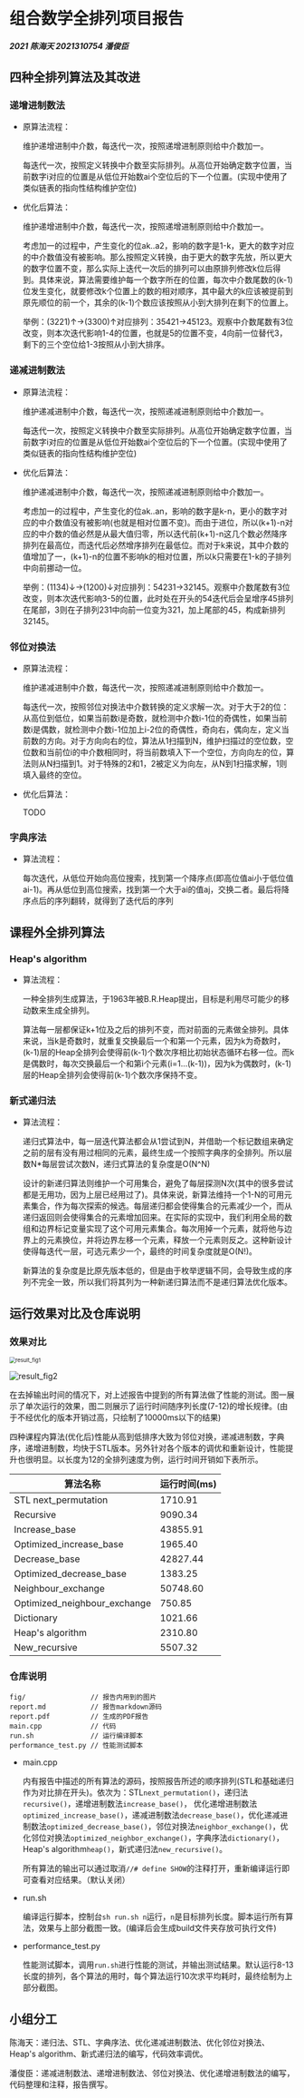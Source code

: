 # 组合数学全排列项目报告
##### 2021 陈海天 2021310754 潘俊臣
## 四种全排列算法及其改进
### 递增进制数法
- 原算法流程：
  
  维护递增进制中介数，每迭代一次，按照递增进制原则给中介数加一。

  每迭代一次，按照定义转换中介数至实际排列。从高位开始确定数字位置，当前数字i对应的位置是从低位开始数ai个空位后的下一个位置。(实现中使用了类似链表的指向性结构维护空位)

- 优化后算法：
  
  维护递增进制中介数，每迭代一次，按照递增进制原则给中介数加一。

  考虑加一的过程中，产生变化的位ak..a2，影响的数字是1-k，更大的数字对应的中介数值没有被影响。那么按照定义转换，由于更大的数字先放，所以更大的数字位置不变，那么实际上迭代一次后的排列可以由原排列修改k位后得到。具体来说，算法需要维护每一个数字所在的位置，每次中介数尾数的(k-1)位发生变化，就要修改k个位置上的数的相对顺序，其中最大的k应该被提前到原先顺位的前一个，其余的(k-1)个数应该按照从小到大排列在剩下的位置上。

  举例：(3221)↑->(3300)↑对应排列：35421->45123。观察中介数尾数有3位改变，则本次迭代影响1-4的位置，也就是5的位置不变，4向前一位替代3，剩下的三个空位给1-3按照从小到大排序。

### 递减进制数法

- 原算法流程：
  
  维护递减进制中介数，每迭代一次，按照递减进制原则给中介数加一。

  每迭代一次，按照定义转换中介数至实际排列。从高位开始确定数字位置，当前数字i对应的位置是从低位开始数ai个空位后的下一个位置。(实现中使用了类似链表的指向性结构维护空位)

- 优化后算法：
  
  维护递减进制中介数，每迭代一次，按照递减进制原则给中介数加一。

  考虑加一的过程中，产生变化的位ak..an，影响的数字是k-n，更小的数字对应的中介数值没有被影响(也就是相对位置不变)。而由于进位，所以(k+1)-n对应的中介数的值必然是从最大值归零，所以迭代前(k+1)-n这几个数必然降序排列在最高位，而迭代后必然增序排列在最低位。而对于k来说，其中介数的值增加了一，(k+1)-n的位置不影响k的相对位置，所以k只需要在1-k的子排列中向前挪动一位。

  举例：(1134)↓->(1200)↓对应排列：54231->32145。观察中介数尾数有3位改变，则本次迭代影响3-5的位置，此时处在开头的54迭代后会呈增序45排列在尾部，3则在子排列231中向前一位变为321，加上尾部的45，构成新排列32145。

### 邻位对换法

- 原算法流程：
  
  维护递减进制中介数，每迭代一次，按照递减进制原则给中介数加一。

  每迭代一次，按照邻位对换法中介数转换的定义求解一次。对于大于2的位：从高位到低位，如果当前数i是奇数，就检测中介数i-1位的奇偶性，如果当前数i是偶数，就检测中介数i-1位加上i-2位的奇偶性，奇向右，偶向左，定义当前数的方向。对于方向向右的位，算法从1扫描到N，维护扫描过的空位数，空位数和当前位i的中介数相同时，将当前数填入下一个空位，方向向左的位，算法则从N扫描到1。对于特殊的2和1，2被定义为向左，从N到1扫描求解，1则填入最终的空位。

- 优化后算法：
  
  TODO

### 字典序法

- 算法流程：
  
  每次迭代，从低位开始向高位搜索，找到第一个降序点(即高位值ai小于低位值ai-1)。再从低位到高位搜索，找到第一个大于ai的值aj，交换二者。最后将降序点后的序列翻转，就得到了迭代后的序列

## 课程外全排列算法
### Heap's algorithm

- 算法流程：
  
  一种全排列生成算法，于1963年被B.R.Heap提出，目标是利用尽可能少的移动数来生成全排列。

  算法每一层都保证k+1位及之后的排列不变，而对前面的元素做全排列。具体来说，当k是奇数时，就重复交换最后一个和第一个元素，因为k为奇数时，(k-1)层的Heap全排列会使得前(k-1)个数次序相比初始状态循环右移一位。而k是偶数时，每次交换最后一个和第i个元素(i=1...(k-1))，因为k为偶数时，(k-1)层的Heap全排列会使得前(k-1)个数次序保持不变。

### 新式递归法

- 算法流程：
  
  递归式算法中，每一层迭代算法都会从1尝试到N，并借助一个标记数组来确定之前的层有没有用过相同的元素，最终生成一个按照字典序的全排列。所以层数N*每层尝试次数N，递归式算法的复杂度是O(N^N)

  设计的新递归算法则维护一个可用集合，避免了每层探测N次(其中的很多尝试都是无用功，因为上层已经用过了)。具体来说，新算法维持一个1-N的可用元素集合，作为每次探索的候选。每层递归都会使得集合的元素减少一个，而从递归返回则会使得集合的元素增加回来。在实际的实现中，我们利用全局的数组和边界标记变量实现了这个可用元素集合。每次用掉一个元素，就将他与边界上的元素换位，并将边界左移一个元素，释放一个元素则反之。这种新设计使得每迭代一层，可选元素少一个，最终的时间复杂度就是O(N!)。

  新算法的复杂度是比原先版本低的，但是由于枚举逻辑不同，会导致生成的序列不完全一致，所以我们将其列为一种新递归算法而不是递归算法优化版本。

## 运行效果对比及仓库说明

### 效果对比

<img src="fig/result1.png" alt="result_fig1" style="zoom:67%;" />

![result_fig2](fig/result2.jpg)

在去掉输出时间的情况下，对上述报告中提到的所有算法做了性能的测试。图一展示了单次运行的效果，图二则展示了运行时间随序列长度(7-12)的增长规律。(由于不经优化的版本开销过高，只绘制了10000ms以下的结果)

四种课程内算法(优化后)性能从高到低排序大致为邻位对换，递减进制数，字典序，递增进制数，均快于STL版本。另外针对各个版本的调优和重新设计，性能提升也很明显。以长度为12的全排列速度为例，运行时间开销如下表所示。

| 算法名称 | 运行时间(ms) |
|-|-|
| STL next_permutation | 1710.91 |
|Recursive| 9090.34|
|Increase_base| 43855.91 |
|Optimized_increase_base| 1965.40|
|Decrease_base| 42827.44|
|Optimized_decrease_base| 1383.25|
|Neighbour_exchange| 50748.60|
|Optimized_neighbour_exchange| 750.85|
|Dictionary| 1021.66|
|Heap's algorithm| 2310.80|
|New_recursive| 5507.32|

### 仓库说明

```
fig/				// 报告内用到的图片
report.md			// 报告markdown源码
report.pdf			// 生成的PDF报告
main.cpp			// 代码
run.sh				// 运行编译脚本
performance_test.py // 性能测试脚本
```

- main.cpp

  内有报告中描述的所有算法的源码，按照报告所述的顺序排列(STL和基础递归作为对比排在开头)。依次为：STL`next_permutation()`，递归法`recursive()`，递增进制数法`increase_base()`， 优化递增进制数法`optimized_increase_base()`，递减进制数法`decrease_base()`，优化递减进制数法`optimized_decrease_base()`，邻位对换法`neighbor_exchange()`，优化邻位对换法`optimized_neighbor_exchange()`，字典序法`dictionary()`，Heap's algorithm`heap()`，新式递归法`new_recursive()`。

  所有算法的输出可以通过取消`//# define SHOW`的注释打开，重新编译运行即可查看对应结果。（默认关闭）

- run.sh

  编译运行脚本，控制台`sh run.sh n`运行，`n`是目标排列长度。脚本运行所有算法，效果与上部分截图一致。(编译后会生成build文件夹存放可执行文件)

- performance_test.py
  
  性能测试脚本，调用`run.sh`进行性能的测试，并输出测试结果。默认运行8-13长度的排列，各个算法的用时，每个算法运行10次求平均耗时，最终绘制为上部分截图。

## 小组分工

陈海天：递归法、STL、字典序法、优化递减进制数法、优化邻位对换法、Heap's algorithm、新式递归法的编写，代码效率调优。

潘俊臣：递减进制数法、递增进制数法、邻位对换法、优化递增进制数法的编写，代码整理和注释，报告撰写。